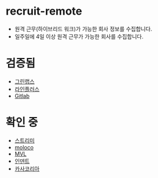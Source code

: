 # recruit-remote
- 원격 근무(하이브리드 워크)가 가능한 회사 정보를 수집합니다.
- 일주일에 4일 이상 원격 근무가 가능한 회사를 수집합니다.

# 검증됨
- [그린랩스](https://greenlabs.co.kr/%ec%b1%84%ec%9a%a9%ec%a0%95%eb%b3%b4/%ea%b0%9c%eb%b0%9c%ec%b1%84%ec%9a%a9/)
- [라인플러스](https://careers.linecorp.com/jobs?ca=Engineering&ci=Seoul,Bundang&co=East%20Asia)
- [Gitlab](https://about.gitlab.com/jobs/)

# 확인 중
- [스트리미](https://github.com/gopax/Recruit)
- [moloco](https://boards.greenhouse.io/moloco?hsCtaTracking=5b587327-c4fb-4b4b-ab38-88bbf4e51fc5%7C95c534cc-45ae-4e00-9435-02ec7ebeede6)
- [MVL](https://mvlchain.notion.site/MVL-Career-10ac2d7cf5be4ccfaf9189603992da26)
- [인덴트](https://indentcorp.com)
- [카사코리아](https://www.notion.so/Join-us-at-Kasa-f405312b6491497faef74f2d1c210681)
